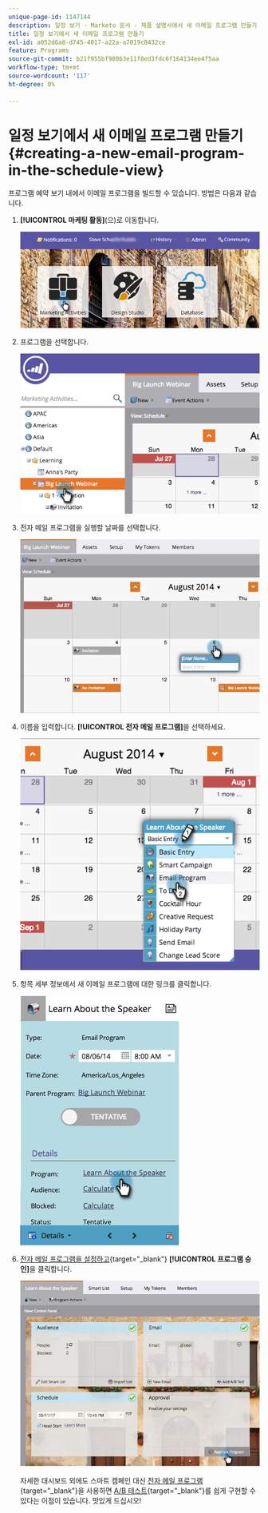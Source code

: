 ```yaml
---
unique-page-id: 1147144
description: 일정 보기 - Marketo 문서 - 제품 설명서에서 새 이메일 프로그램 만들기
title: 일정 보기에서 새 이메일 프로그램 만들기
exl-id: a052d6a8-d745-4017-a22a-a7019c8432ce
feature: Programs
source-git-commit: b21f955bf98063e11f8ed3fdc6f164134ee4f5aa
workflow-type: tm+mt
source-wordcount: '117'
ht-degree: 0%

---
```


# 일정 보기에서 새 이메일 프로그램 만들기 {#creating-a-new-email-program-in-the-schedule-view}

프로그램 예약 보기 내에서 이메일 프로그램을 빌드할 수 있습니다. 방법은 다음과 같습니다.

1. **[!UICONTROL 마케팅 활동]**(으)로 이동합니다.

   ![](assets/login-marketing-activities-2.png)

1. 프로그램을 선택합니다.

   ![](assets/image2014-9-23-15-3a34-3a11.png)

1. 전자 메일 프로그램을 실행할 날짜를 선택합니다.

   ![](assets/image2014-9-23-15-3a35-3a16.png)

1. 이름을 입력합니다. **[!UICONTROL 전자 메일 프로그램]**&#x200B;을 선택하세요.

   ![](assets/image2014-9-23-15-3a35-3a32.png)

1. 항목 세부 정보에서 새 이메일 프로그램에 대한 링크를 클릭합니다.

   ![](assets/image2014-9-23-15-3a35-3a42.png)

1. [전자 메일 프로그램을 설정하고](/help/marketo/product-docs/email-marketing/email-programs/creating-an-email-program/create-an-email-program.md){target="_blank"} **[!UICONTROL 프로그램 승인]**&#x200B;을 클릭합니다.

   ![](assets/learnaboutthespeaker.png)

   자세한 대시보드 외에도 스마트 캠페인 대신 [전자 메일 프로그램](/help/marketo/product-docs/email-marketing/email-programs/creating-an-email-program/understanding-email-programs.md){target="_blank"}을 사용하면 [A/B 테스트](/help/marketo/product-docs/email-marketing/email-programs/email-program-actions/email-test-a-b-test/add-an-a-b-test.md){target="_blank"}를 쉽게 구현할 수 있다는 이점이 있습니다. 맛있게 드십시오!

